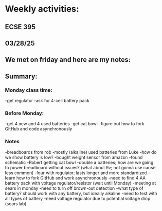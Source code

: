 # Weekly activities:

## ECSE 395 
## 03/28/25
## We met on friday and here are my notes:

## Summary:

### Monday class time:
-get regulator
-ask for 4-cell battery pack

### Before Monday:
-get 4 new and 4 used batteries
-get cat bowl
-figure out how to fork GitHub and code asynchronously

### Notes
-breadboards from rob
-mostly (alkaline) used batteries from Luke 
-how do we show battery is low?
-bought weight sensor from amazon
-found schematic
-Robert getting cat bowl
-double a batteries; how are we going to power breadboard without issues? (what about 9v; not gonna use cause less common)
-four with regulator; lasts longer and more standardized
-learn how to fork GitHub and work asynchronously
-need to find 4 AA battery pack with voltage regulator/resistor (wait until Monday)
-meeting at sears in monday
-need to turn off brown-out detection
-what type of battery? should work with any battery, but ideally alkaline
-need to test with all types of battery
-need voltage regulator due to potential voltage drop (sears lab)

